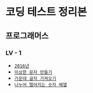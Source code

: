# 코딩 테스트 정리본

## 프로그래머스</a>

### LV - 1

- <a href="./programmers/lv1/2016.md">`2016년`</a>
- <a href="./programmers/lv1/strange_characters.md">`이상한 문자 만들기`</a>
- <a href="./programmers/lv1/center_text.md">`가운데 글자 가져오기`</a>
- <a href="./programmers/lv1/number_array.md">`나누어 떨어지는 숫자 배열`</a>
